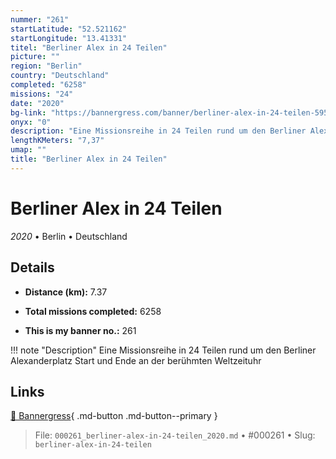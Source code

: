 ```yaml
---
nummer: "261"
startLatitude: "52.521162"
startLongitude: "13.41331"
titel: "Berliner Alex in 24 Teilen"
picture: ""
region: "Berlin"
country: "Deutschland"
completed: "6258"
missions: "24"
date: "2020"
bg-link: "https://bannergress.com/banner/berliner-alex-in-24-teilen-595a"
onyx: "0"
description: "Eine Missionsreihe in 24 Teilen rund um den Berliner Alexanderplatz\nStart und Ende an der berühmten Weltzeituhr"
lengthKMeters: "7,37"
umap: ""
title: "Berliner Alex in 24 Teilen"
---
```

# Berliner Alex in 24 Teilen

*2020* • Berlin • Deutschland



## Details
- **Distance (km):** 7.37

- **Total missions completed:** 6258
- **This is my banner no.:** 261


!!! note "Description"
    Eine Missionsreihe in 24 Teilen rund um den Berliner Alexanderplatz
Start und Ende an der berühmten Weltzeituhr



## Links
[🔗 Bannergress](https://bannergress.com/banner/berliner-alex-in-24-teilen-595a){ .md-button .md-button--primary }



> File: `000261_berliner-alex-in-24-teilen_2020.md` • #000261 • Slug: `berliner-alex-in-24-teilen`
